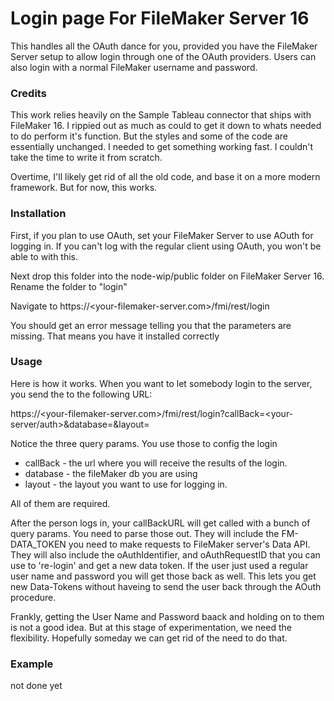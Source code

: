 # Login page For FileMaker Server 16

This handles all the OAuth dance for you, provided you have the FileMaker Server setup to allow login through one of the OAuth providers. Users can also login with a normal FileMaker username and password.

### Credits
This work relies heavily on the Sample Tableau connector that ships with FileMaker 16. I rippied out as much as could to get it down to whats needed to do perform it's function. But the styles and some of the code are essentially unchanged. I needed to get something working fast. I couldn't take the time to write it from scratch.

Overtime, I'll likely get rid of all the old code, and base it on a more modern framework.  But for now, this works.

### Installation
First, if you plan to use OAuth, set your FileMaker Server to use AOuth for logging in. If you can't log with the regular client using OAuth, you won't be able to with this.

Next drop this folder into the node-wip/public folder on FileMaker Server 16. Rename the folder to "login"

Navigate to https://<your-filemaker-server.com>/fmi/rest/login

You should get an error message telling you that the parameters are missing. That means you have it installed correctly

### Usage

Here is how it works. When you want to let somebody login to the server, you send the to the following URL:

https://<your-filemaker-server.com>/fmi/rest/login?callBack=<your-server/auth>&database=<db-to-login-to>&layout=<layout-to-login-to>

Notice the three query params. You use those to config the login
* callBack - the url where you will receive the results of the login.
* database - the fileMaker db you are using
* layout - the layout you want to use for logging in.

All of them are required.

After the person logs in, your callBackURL will get called with a bunch of query params. You need to parse those out. They will include the FM-DATA_TOKEN you need to make requests to FileMaker server's Data API. They will also include the oAuthIdentifier, and oAuthRequestID that you can use to 're-login' and get a new data token. If the user just used a regular user name and password you will get those back as well. This lets you get new Data-Tokens without haveing to send the user back through the AOuth procedure.

Frankly, getting the User Name and Password baack and holding on to them is not a good idea. But at this stage of experimentation, we need the flexibility. Hopefully someday we can get rid of the need to do that.

### Example
not done yet

